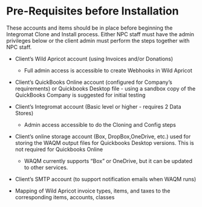 # Pre-Requisites before Installation

These accounts and items should be in place before beginning the Integromat Clone and Install process.  Either NPC staff must have the admin privileges below or the client admin must perform the steps together with NPC staff.

* Client’s Wild Apricot account \(using Invoices and/or Donations\) 
  * Full admin access is accessible to create Webhooks in Wild Apricot



* Client’s QuickBooks Online account \(configured for Company’s requirements\) or Quickbooks Desktop file - using a sandbox copy of the QuickBooks Company is suggested for initial testing



* Client’s Integromat account \(Basic level or higher - requires 2 Data Stores\) 
  * Admin access accessible to do the Cloning and Config steps



* Client’s online storage account \(Box, DropBox,OneDrive, etc.\) used for storing the WAQM output files for Quickbooks Desktop versions.  This is not required for Quickbooks Online
  * WAQM currently supports “Box” or OneDrive, but it can be updated to other services.



* Client’s SMTP account \(to support notification emails when WAQM runs\) 



* Mapping of Wild Apricot invoice types, items, and taxes to the corresponding items, accounts, classes



